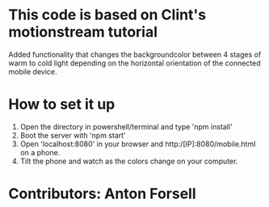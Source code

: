 # This code is based on Clint's motionstream tutorial
Added functionality that changes the backgroundcolor
between 4 stages of warm to cold light depending on
the horizontal orientation of the connected mobile
device.

# How to set it up
1. Open the directory in powershell/terminal and type 'npm install'
2. Boot the server with 'npm start'
3. Open 'localhost:8080' in your browser and http:/[IP]:8080/mobile.html on a phone.
4. Tilt the phone and watch as the colors change on your computer.

# Contributors: Anton Forsell

